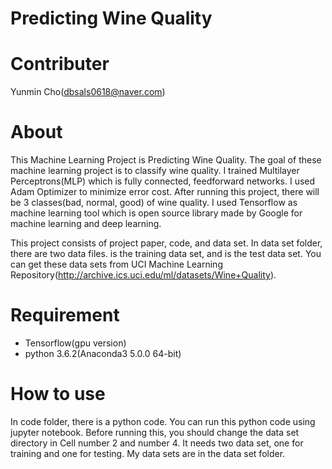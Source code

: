 Predicting Wine Quality
=======================
# Contributer
Yunmin Cho(dbsals0618@naver.com)

# About
This Machine Learning Project is Predicting Wine Quality. 
The goal of these machine learning project is to classify wine quality.
I trained Multilayer Perceptrons(MLP) which is fully connected, feedforward networks.
I used Adam Optimizer to minimize error cost.
After running this project, there will be 3 classes(bad, normal, good) of wine quality.
I used Tensorflow as machine learning tool which is open source library made by Google for machine learning and deep learning.

This project consists of project paper, code, and data set.
In data set folder, there are two data files. 
<Winequality-white-2> is the training data set, and <Winequality-red-2> is the test data set.
You can get these data sets from UCI Machine Learning Repository(http://archive.ics.uci.edu/ml/datasets/Wine+Quality).


# Requirement
+ Tensorflow(gpu version)
+ python 3.6.2(Anaconda3 5.0.0 64-bit)

# How to use
In code folder, there is a python code. You can run this python code using jupyter notebook.
Before running this, you should change the data set directory in Cell number 2 and number 4.
It needs two data set, one for training and one for testing.
My data sets are in the data set folder.